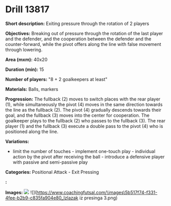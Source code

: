 # Drill 13817

**Short description:**
Exiting pressure through the rotation of 2 players

**Objectives:**
Breaking out of pressure through the rotation of the last player and the defender, and the cooperation between the defender and the counter-forward, while the pivot offers along the line with false movement through lowering.

**Area (mxm):**
40x20

**Duration (min):**
15

**Number of players:**
"8 + 2 goalkeepers at least"

**Materials:**
Balls, markers

**Progression:**
The fullback (2) moves to switch places with the rear player (1), while simultaneously the pivot (4) moves in the same direction towards the line as the fullback (2). The pivot (4) gradually descends towards their goal, and the fullback (3) moves into the center for cooperation. The goalkeeper plays to the fullback (2) who passes to the fullback (3). The rear player (1) and the fullback (3) execute a double pass to the pivot (4) who is positioned along the line.

**Variations:**
- limit the number of touches - implement one-touch play - individual action by the pivot after receiving the ball - introduce a defensive player with passive and semi-passive play

**Categories:**
Positional Attack - Exit Pressing

**:**


**Images:**
![](https://www.coachingfutsal.com/TacticsBoard/Thumbnail\88c8b0db-2d37-4b30-a812-31351a418f13.png)
![](https://www.coachingfutsal.com/\images\5b517f74-f331-4fee-b2b9-c835fa904e80_Izlazak iz presinga 3.png)


